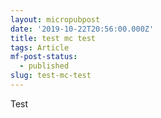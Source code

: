 ```yaml
---
layout: micropubpost
date: '2019-10-22T20:56:00.000Z'
title: test mc test
tags: Article
mf-post-status:
  - published
slug: test-mc-test
---
```

Test
